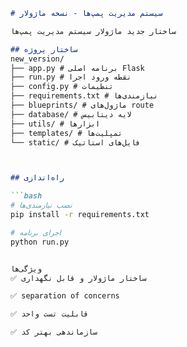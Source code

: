 ````markdown
# سیستم مدیریت پمپ‌ها - نسخه ماژولار

ساختار جدید ماژولار سیستم مدیریت پمپ‌ها

## ساختار پروژه
new_version/
├── app.py # برنامه اصلی Flask
├── run.py # نقطه ورود اجرا
├── config.py # تنظیمات
├── requirements.txt # نیازمندی‌ها
├── blueprints/ # ماژول‌های route
├── database/ # لایه دیتابیس
├── utils/ # ابزارها
├── templates/ # تمپلیت‌ها
└── static/ # فایل‌های استاتیک



## راه‌اندازی

```bash
# نصب نیازمندی‌ها
pip install -r requirements.txt

# اجرای برنامه
python run.py


ویژگی‌ها
✅ ساختار ماژولار و قابل نگهداری

✅ separation of concerns

✅ قابلیت تست واحد

✅ سازماندهی بهتر کد

````
